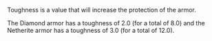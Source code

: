 Toughness is a value that will increase the protection of the armor.

The Diamond armor has a toughness of 2.0 (for a total of 8.0) and the Netherite armor has a toughness of 3.0 (for a total of 12.0).